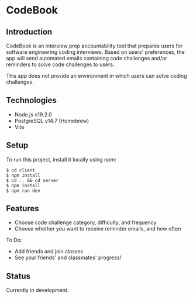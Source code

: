# CodeBook

## Introduction
CodeBook is an interview prep accountability tool that prepares users for software engineering coding interviews. Based on users' preferences, the app will send automated emails containing code challenges and/or reminders to solve code challenges to users. 

This app does not provide an environment in which users can solve coding challenges.

## Technologies
* Node.js v19.2.0
* PostgreSQL v14.7 (Homebrew)
* Vite

## Setup
To run this project, install it locally using npm:

```
$ cd client
$ npm install
$ cd .. && cd server
$ npm install
$ npm run dev
```

## Features
* Choose code challenge category, difficulty, and frequency
* Choose whether you want to receive reminder emails, and how often

To Do:
* Add friends and join classes
* See your friends' and classmates' progress!

## Status
Currently in development.
